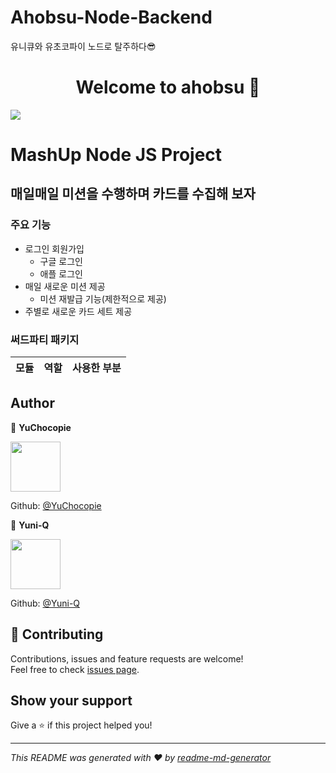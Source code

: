 # Ahobsu-Node-Backend

유니큐와 유초코파이 노드로 탈주하다😎

<h1 align="center">Welcome to ahobsu 👋</h1>
<p>
  <img src="https://img.shields.io/badge/version-1.0.0-blue.svg?cacheSeconds=2592000" />
</p>

# MashUp Node JS Project

## 매일매일 미션을 수행하며 카드를 수집해 보자

### 주요 기능

- 로그인 회원가입
  - 구글 로그인
  - 애플 로그인
- 매일 새로운 미션 제공
  - 미션 재발급 기능(제한적으로 제공)
- 주별로 새로운 카드 세트 제공

### 써드파티 패키지

| 모듈 | 역할 | 사용한 부분 |
| ---- | ---- | ----------- |


## Author

👤 **YuChocopie**

<img src="https://avatars2.githubusercontent.com/u/18034145?s=460&v=4" width=80/>

Github: [@YuChocopie](https://github.com/YuChocopie)

👤 **Yuni-Q**

<img src="https://avatars0.githubusercontent.com/u/18049757?s=460&v=4" width=80/>

Github: [@Yuni-Q](https://github.com/Yuni-Q)

## 🤝 Contributing

Contributions, issues and feature requests are welcome!<br />Feel free to check [issues page](https://github.com/mash-up-kr/Ahobsu-Node-Backend/issues).

## Show your support

Give a ⭐️ if this project helped you!

---

_This README was generated with ❤️ by [readme-md-generator](https://github.com/kefranabg/readme-md-generator)_
